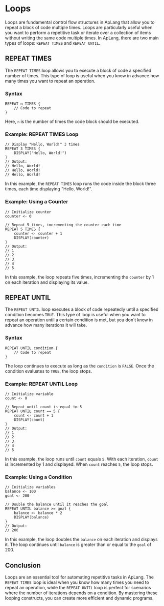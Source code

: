 # Loops

Loops are fundamental control flow structures in ApLang that allow you to repeat a block of code multiple times. Loops are particularly useful when you want to perform a repetitive task or iterate over a collection of items without writing the same code multiple times. In ApLang, there are two main types of loops: `REPEAT TIMES` and `REPEAT UNTIL`.

## REPEAT TIMES

The `REPEAT TIMES` loop allows you to execute a block of code a specified number of times. This type of loop is useful when you know in advance how many times you want to repeat an operation.

### Syntax

```ap
REPEAT n TIMES {
    // Code to repeat
}
```

Here, `n` is the number of times the code block should be executed. 

### Example: REPEAT TIMES Loop

```ap
// Display "Hello, World!" 3 times
REPEAT 3 TIMES {
    DISPLAY("Hello, World!")
}
// Output:
// Hello, World!
// Hello, World!
// Hello, World!
```

In this example, the `REPEAT TIMES` loop runs the code inside the block three times, each time displaying "Hello, World!".

### Example: Using a Counter

```ap
// Initialize counter
counter <- 0

// Repeat 5 times, incrementing the counter each time
REPEAT 5 TIMES {
    counter <- counter + 1
    DISPLAY(counter)
}
// Output:
// 1
// 2
// 3
// 4
// 5
```

In this example, the loop repeats five times, incrementing the `counter` by 1 on each iteration and displaying its value.

## REPEAT UNTIL

The `REPEAT UNTIL` loop executes a block of code repeatedly until a specified condition becomes `TRUE`. This type of loop is useful when you want to repeat an operation until a certain condition is met, but you don't know in advance how many iterations it will take.

### Syntax

```ap
REPEAT UNTIL condition {
    // Code to repeat
}
```

The loop continues to execute as long as the `condition` is `FALSE`. Once the condition evaluates to `TRUE`, the loop stops.

### Example: REPEAT UNTIL Loop

```ap
// Initialize variable
count <- 0

// Repeat until count is equal to 5
REPEAT UNTIL count == 5 {
    count <- count + 1
    DISPLAY(count)
}
// Output:
// 1
// 2
// 3
// 4
// 5
```

In this example, the loop runs until `count` equals `5`. With each iteration, `count` is incremented by 1 and displayed. When `count` reaches `5`, the loop stops.

### Example: Using a Condition

```ap
// Initialize variables
balance <- 100
goal <- 200

// Double the balance until it reaches the goal
REPEAT UNTIL balance >= goal {
    balance <- balance * 2
    DISPLAY(balance)
}
// Output:
// 200
```

In this example, the loop doubles the `balance` on each iteration and displays it. The loop continues until `balance` is greater than or equal to the `goal` of 200.

## Conclusion

Loops are an essential tool for automating repetitive tasks in ApLang. The `REPEAT TIMES` loop is ideal when you know how many times you need to repeat an operation, while the `REPEAT UNTIL` loop is perfect for scenarios where the number of iterations depends on a condition. By mastering these looping constructs, you can create more efficient and dynamic programs.
